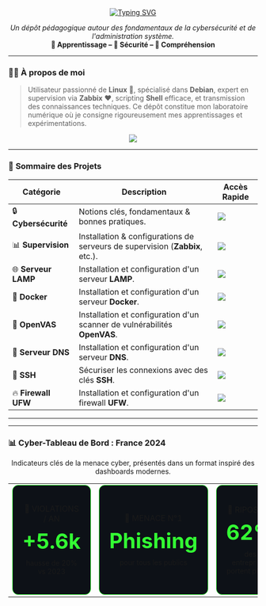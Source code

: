 <div align="center">

<a href="https://github.com/0xCyberLiTech">
  <img src="https://readme-typing-svg.herokuapp.com?font=Fira+Code&size=32&pause=1000&color=33FF33&center=true&vCenter=true&width=580&lines=Bienvenue+sur+mon+GitHub+!;Je+suis+0xCyberLiTech;Passionné+de+Cybersécurité;Expert+Systèmes+Linux;Partage+%26+Pédagogie" alt="Typing SVG" />
</a>

<p align="center">
  <em>Un dépôt pédagogique autour des fondamentaux de la cybersécurité et de l'administration système.</em><br>
  <b>📘 Apprentissage – 🔐 Sécurité – 🧠 Compréhension</b>
</p>

</div>

---

### 👨‍💻 **À propos de moi**

> Utilisateur passionné de **Linux** 🐧, spécialisé dans **Debian**, expert en supervision via **Zabbix** ❤️, scripting **Shell** efficace, et transmission des connaissances techniques.
> Ce dépôt constitue mon laboratoire numérique où je consigne rigoureusement mes apprentissages et expérimentations.

<p align="center">
  <a href="https://skillicons.dev">
    <img src="https://skillicons.dev/icons?i=linux,debian,bash,docker,nginx,grafana,prometheus,git,vim" />
  </a>
</p>

---

### 🧭 **Sommaire des Projets**

<div align="center">

| Catégorie         | Description                                                                 | Accès Rapide                                                                                                                              |
|-------------------|-----------------------------------------------------------------------------|-------------------------------------------------------------------------------------------------------------------------------------------|
| 🔒 **Cybersécurité** | Notions clés, fondamentaux & bonnes pratiques.  | [<img src="https://img.shields.io/badge/EXPLORER-brightgreen?style=for-the-badge&logo=github&logoColor=white">](https://github.com/0xCyberLiTech/Cybersecurite) |
| 📊 **Supervision** | Installation & configurations de serveurs de supervision (**Zabbix**, etc.).  | [<img src="https://img.shields.io/badge/EXPLORER-brightgreen?style=for-the-badge&logo=github&logoColor=white">](https://github.com/0xCyberLiTech/Supervision)   |
| 🌐 **Serveur LAMP** | Installation et configuration d'un serveur **LAMP**.  | [<img src="https://img.shields.io/badge/EXPLORER-brightgreen?style=for-the-badge&logo=github&logoColor=white">](https://github.com/0xCyberLiTech/Apache2)      |
| 🐳 **Docker** | Installation et configuration d'un serveur **Docker**.  | [<img src="https://img.shields.io/badge/EXPLORER-brightgreen?style=for-the-badge&logo=github&logoColor=white">](https://github.com/0xCyberLiTech/Docker)        |
| 🔎 **OpenVAS** | Installation et configuration d'un scanner de vulnérabilités **OpenVAS**.  | [<img src="https://img.shields.io/badge/EXPLORER-brightgreen?style=for-the-badge&logo=github&logoColor=white">](https://github.com/0xCyberLiTech/OpenVAS)       |
| 🔗 **Serveur DNS** | Installation et configuration d'un serveur **DNS**.  | [<img src="https://img.shields.io/badge/EXPLORER-brightgreen?style=for-the-badge&logo=github&logoColor=white">](https://github.com/0xCyberLiTech/DNS)         |
| 🔑 **SSH** | Sécuriser les connexions avec des clés **SSH**.  | [<img src="https://img.shields.io/badge/EXPLORER-brightgreen?style=for-the-badge&logo=markdown&logoColor=white">](https://github.com/0xCyberLiTech/Cybersecurite/blob/main/CYBERSECURITE-SSH.md) |
| 🔥 **Firewall UFW** | Installation et configuration d'un firewall **UFW**.  | [<img src="https://img.shields.io/badge/EXPLORER-brightgreen?style=for-the-badge&logo=markdown&logoColor=white">](https://github.com/0xCyberLiTech/Cybersecurite/blob/main/CYBERSECURITE-UFW-installation-et-configuration.md) |

</div>

---

---

### 📊 **Cyber-Tableau de Bord : France 2024**

<p align="center">Indicateurs clés de la menace cyber, présentés dans un format inspiré des dashboards modernes.</p>

<table width="100%" align="center" border="0" cellpadding="10" cellspacing="10">
<tr align="center" valign="top">

<td width="25%">
<div style="background-color: #0d1117; border: 1px solid #33FF33; border-radius: 12px; padding: 20px; height: 180px; display: flex; flex-direction: column; justify-content: center; align-items: center;">
  <p style="font-size: 16px; margin: 0; text-transform: uppercase;">🚨 Violations / an</p>
  <p style="font-size: 42px; font-weight: bold; color: #33FF33; margin: 10px 0;">+5.6k</p>
  <p style="font-size: 14px; margin: 0;">hausse de 20% vs 2023</p>
</div>
</td>

<td width="25%">
<div style="background-color: #0d1117; border: 1px solid #33FF33; border-radius: 12px; padding: 20px; height: 180px; display: flex; flex-direction: column; justify-content: center; align-items: center;">
  <p style="font-size: 16px; margin: 0; text-transform: uppercase;">🎣 Menace n°1</p>
  <p style="font-size: 42px; font-weight: bold; color: #33FF33; margin: 10px 0;">Phishing</p>
  <p style="font-size: 14px; margin: 0;">pour tous les publics</p>
</div>
</td>

<td width="25%">
<div style="background-color: #0d1117; border: 1px solid #33FF33; border-radius: 12px; padding: 20px; height: 180px; display: flex; flex-direction: column; justify-content: center; align-items: center;">
  <p style="font-size: 16px; margin: 0; text-transform: uppercase;">🏢 Ripostes</p>
  <p style="font-size: 42px; font-weight: bold; color: #33FF33; margin: 10px 0;">62%</p>
  <p style="font-size: 14px; margin: 0;">des entreprises portent plainte</p>
</div>
</td>

<td width="25%">
<div style="background-color: #0d1117; border: 1px solid #33FF33; border-radius: 12px; padding: 20px; height: 180px; display: flex; flex-direction: column; justify-content: center; align-items: center;">
  <p style="font-size: 16px; margin: 0; text-transform: uppercase;">📞 Assistance</p>
  <p style="font-size: 42px; font-weight: bold; color: #33FF33; margin: 10px 0;">+5.4M</p>
  <p style="font-size: 14px; margin: 0;">visiteurs sur la plateforme d

---

<p align="center">
  <b>🔒 Un guide proposé par <a href="https://github.com/0xCyberLiTech">0xCyberLiTech</a> • Pour des tutoriels accessibles à tous. 🔒</b>
</p>
